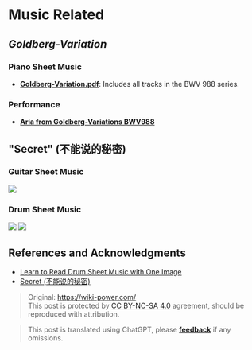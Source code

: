 # Music Related

## _Goldberg-Variation_

### Piano Sheet Music

- [**Goldberg-Variation.pdf**](https://github.com/linyuxuanlin/File-host/blob/main/docs/Goldberg-Variation.pdf): Includes all tracks in the BWV 988 series.

### Performance

- [**Aria from Goldberg-Variations BWV988**](https://www.bilibili.com/video/av86981368#reply2336107317)

## "Secret" (不能说的秘密)

### Guitar Sheet Music

![](https://wiki-media-1253965369.cos.ap-guangzhou.myqcloud.com/img/20200215141455.png)

### Drum Sheet Music

![](https://wiki-media-1253965369.cos.ap-guangzhou.myqcloud.com/img/20200215141644.png)
![](https://wiki-media-1253965369.cos.ap-guangzhou.myqcloud.com/img/20200215141727.png)

## References and Acknowledgments

- [Learn to Read Drum Sheet Music with One Image](https://zhuanlan.zhihu.com/p/37721158)
- [Secret (不能说的秘密)](https://yoopu.me/view/BXjRgMXY#c=false&e=false&n=false&s=false&i=ukulele&k=0)

> Original: <https://wiki-power.com/>  
> This post is protected by [CC BY-NC-SA 4.0](https://creativecommons.org/licenses/by/4.0/deed.en) agreement, should be reproduced with attribution.

> This post is translated using ChatGPT, please [**feedback**](https://github.com/linyuxuanlin/Wiki_MkDocs/issues/new) if any omissions.
